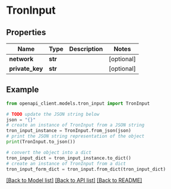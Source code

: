# TronInput


## Properties

Name | Type | Description | Notes
------------ | ------------- | ------------- | -------------
**network** | **str** |  | [optional] 
**private_key** | **str** |  | [optional] 

## Example

```python
from openapi_client.models.tron_input import TronInput

# TODO update the JSON string below
json = "{}"
# create an instance of TronInput from a JSON string
tron_input_instance = TronInput.from_json(json)
# print the JSON string representation of the object
print(TronInput.to_json())

# convert the object into a dict
tron_input_dict = tron_input_instance.to_dict()
# create an instance of TronInput from a dict
tron_input_form_dict = tron_input.from_dict(tron_input_dict)
```
[[Back to Model list]](../README.md#documentation-for-models) [[Back to API list]](../README.md#documentation-for-api-endpoints) [[Back to README]](../README.md)


